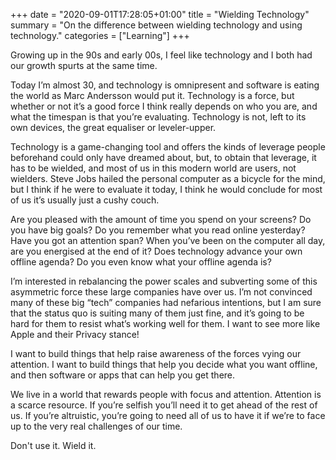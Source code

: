+++
date = "2020-09-01T17:28:05+01:00"
title = "Wielding Technology"
summary = "On the difference between wielding technology and using technology."
categories = ["Learning"]
+++

Growing up in the 90s and early 00s, I feel like technology and I both had our growth spurts at the same time.

Today I’m almost 30, and technology is omnipresent and software is eating the world as Marc Andersson would put it. Technology is a force, but whether or not it’s a good force I think really depends on who you are, and what the timespan is that you’re evaluating. Technology is not, left to its own devices, the great equaliser or leveler-upper.

Technology is a game-changing tool and offers the kinds of leverage people beforehand could only have dreamed about, but, to obtain that leverage, it has to be wielded, and most of us in this modern world are users, not wielders. Steve Jobs hailed the personal computer as a bicycle for the mind, but I think if he were to evaluate it today, I think he would conclude for most of us it’s usually just a cushy couch.

Are you pleased with the amount of time you spend on your screens? Do you have big goals? Do you remember what you read online yesterday? Have you got an attention span? When you’ve been on the computer all day, are you energised at the end of it? Does technology advance your own offline agenda? Do you even know what your offline agenda is?

I’m interested in rebalancing the power scales and subverting some of this asymmetric force these large companies have over us. I’m not convinced many of these big “tech” companies had nefarious intentions, but I am sure that the status quo is suiting many of them just fine, and it’s going to be hard for them to resist what’s working well for them. I want to see more like Apple and their Privacy stance!

I want to build things that help raise awareness of the forces vying our attention. I want to build things that help you decide what you want offline, and then software or apps that can help you get there.

We live in a world that rewards people with focus and attention. Attention is a scarce resource. If you’re selfish you’ll need it to get ahead of the rest of us. If you’re altruistic, you’re going to need all of us to have it if we’re to face up to the very real challenges of our time.

Don't use it. Wield it.
